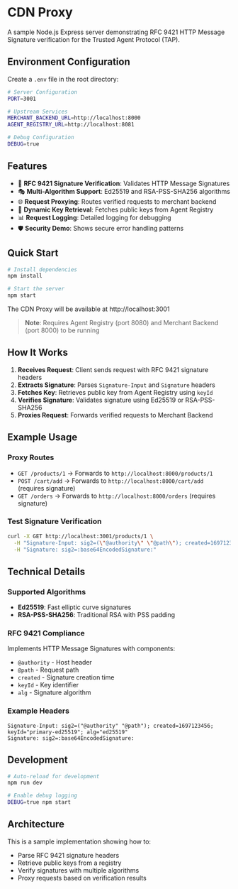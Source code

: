 # CDN Proxy

A sample Node.js Express server demonstrating RFC 9421 HTTP Message Signature verification for the Trusted Agent Protocol (TAP).

## Environment Configuration

Create a `.env` file in the root directory:

```bash
# Server Configuration
PORT=3001

# Upstream Services
MERCHANT_BACKEND_URL=http://localhost:8000
AGENT_REGISTRY_URL=http://localhost:8081

# Debug Configuration
DEBUG=true
```

## Features

- 🔐 **RFC 9421 Signature Verification**: Validates HTTP Message Signatures
- 🎭 **Multi-Algorithm Support**: Ed25519 and RSA-PSS-SHA256 algorithms
- 🌐 **Request Proxying**: Routes verified requests to merchant backend
- 🔑 **Dynamic Key Retrieval**: Fetches public keys from Agent Registry
- 📊 **Request Logging**: Detailed logging for debugging
- 🛡️ **Security Demo**: Shows secure error handling patterns

## Quick Start

```bash
# Install dependencies
npm install

# Start the server
npm start
```

The CDN Proxy will be available at http://localhost:3001

> **Note**: Requires Agent Registry (port 8080) and Merchant Backend (port 8000) to be running

## How It Works

1. **Receives Request**: Client sends request with RFC 9421 signature headers
2. **Extracts Signature**: Parses `Signature-Input` and `Signature` headers
3. **Fetches Key**: Retrieves public key from Agent Registry using `keyId`
4. **Verifies Signature**: Validates signature using Ed25519 or RSA-PSS-SHA256
5. **Proxies Request**: Forwards verified requests to Merchant Backend

## Example Usage

### Proxy Routes
- `GET /products/1` → Forwards to `http://localhost:8000/products/1`
- `POST /cart/add` → Forwards to `http://localhost:8000/cart/add` (requires signature)
- `GET /orders` → Forwards to `http://localhost:8000/orders` (requires signature)

### Test Signature Verification
```bash
curl -X GET http://localhost:3001/products/1 \
  -H "Signature-Input: sig2=(\"@authority\" \"@path\"); created=1697123456; keyId=\"primary-ed25519\"; alg=\"ed25519\"" \
  -H "Signature: sig2=:base64EncodedSignature:"
```

## Technical Details

### Supported Algorithms
- **Ed25519**: Fast elliptic curve signatures
- **RSA-PSS-SHA256**: Traditional RSA with PSS padding

### RFC 9421 Compliance
Implements HTTP Message Signatures with components:
- `@authority` - Host header
- `@path` - Request path
- `created` - Signature creation time
- `keyId` - Key identifier
- `alg` - Signature algorithm

### Example Headers
```http
Signature-Input: sig2=("@authority" "@path"); created=1697123456; keyId="primary-ed25519"; alg="ed25519"
Signature: sig2=:base64EncodedSignature:
```

## Development

```bash
# Auto-reload for development
npm run dev

# Enable debug logging
DEBUG=true npm start
```

## Architecture

This is a sample implementation showing how to:
- Parse RFC 9421 signature headers
- Retrieve public keys from a registry
- Verify signatures with multiple algorithms
- Proxy requests based on verification results
